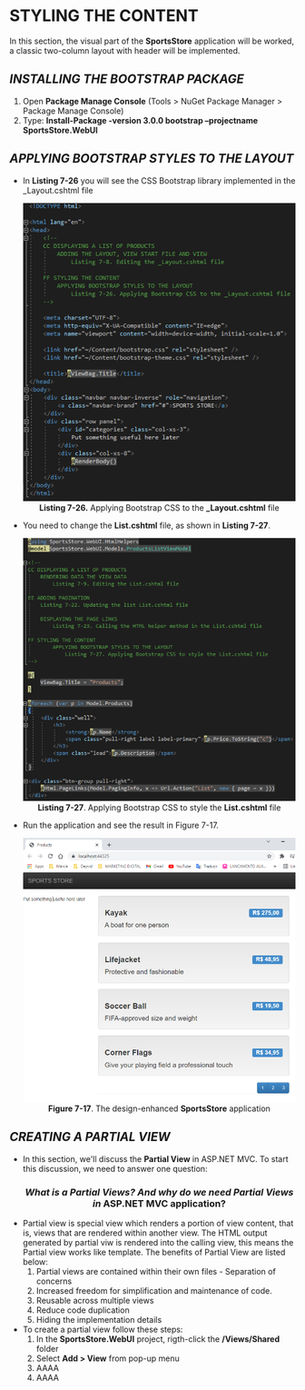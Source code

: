 <h1>STYLING THE CONTENT</h1>
<p>In this section, the visual part of the <b>SportsStore</b> application will be worked, a classic two-column layout with header will be implemented.</p>

<h2><i>INSTALLING THE BOOTSTRAP PACKAGE</i></h2>
<ol>
	<li>
		Open <b>Package Manage Console</b> (Tools > NuGet Package Manager > Package Manage Console)
	</li>
	<li>
		Type: <b>Install-Package -version 3.0.0 bootstrap –projectname SportsStore.WebUI</b>
	</li>
</ol>

<h2><i>APPLYING BOOTSTRAP STYLES TO THE LAYOUT</i></h2>
    <ul>
        <li>
            In <b>Listing 7-26</b> you will see the CSS Bootstrap library implemented in the _Layout.cshtml file
            <p align="center">
                <img src="Pictures/Listing 7-26.png" /><br />
                <b>Listing 7-26.</b> Applying Bootstrap CSS to the <b>_Layout.cshtml</b> file
            </p>
        </li>
        <li>
            You need to change the <b>List.cshtml</b> file, as shown in <b>Listing 7-27</b>.
            <p align="center">
                <img src="Pictures/Listing 7-27.png" /><br />
                <b>Listing 7-27</b>. Applying Bootstrap CSS to style the <b>List.cshtml</b> file
            </p>
        </li>
        <li>
            Run the application and see the result in Figure 7-17. 
            <p align="center">
                <img src="Pictures/Figure 7-17.png" /><br />
                <b>Figure 7-17</b>. The design-enhanced <b>SportsStore</b> application
            </p>
        </li>        
    </ul>

<h2><i>CREATING A PARTIAL VIEW</i></h2>
    <ul>
        <li>
          In this section, we'll discuss the <b>Partial View</b> in ASP.NET MVC. To start this discussion, we need to answer one question:
            <h3 align="center"><i>What is a <b>Partial Views</b>? And why do we need <b>Partial Views</b> in </i> ASP.NET MVC application?</h3>
        </li>
        <li>
            Partial view is special view which renders a portion of view content, that is, views that are rendered within another view. The HTML output generated by partial viw is rendered into the calling view, this means the Partial view works like template. The benefits of Partial View are listed below:
            <ol>
                <li>Partial views are contained within their own files - Separation of concerns</li>
                <li>Increased freedom for simplification and maintenance of code.</li>
                <li>Reusable across multiple views</li>
                <li>Reduce code duplication</li>
                <li>Hiding the implementation details</li>
            </ol>
        </li>
        <li>
            To create a partial view follow these steps:
            <ol>
                <li>In the <b>SportsStore.WebUI</b> project, rigth-click the <b>/Views/Shared</b> folder</li>
                <li>Select <b>Add > View</b> from pop-up menu</li>
                <li>AAAA</li>
                <li>AAAA</li>
            </ol>
        </li>
    </ul>